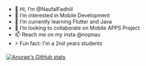 - 👋 Hi, I’m @NaufalFadhiil
- 👀 I’m interested in Mobile Development
- 🌱 I’m currently learning Flutter and Java
- 💞️ I’m looking to collaborate on Mobile APPS Project
- 📫 Reach me on my insta @nopnau    
- ⚡ Fun fact: I'm a 2nd years students 

[![Anurag's GitHub stats](https://github-readme-stats.vercel.app/api?username=naufalfadhiil)](https://github.com/anuraghazra/github-readme-stats)
